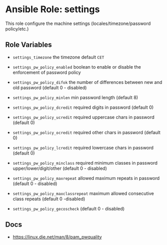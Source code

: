 # Ansible Role: settings

This role configure the machine settings (locales/timezone/password policy/etc.)

## Role Variables

- `settings_timezone` the timezone default `CET`

- `settings_pw_policy_enabled` boolean to enable or disable the enforcement of password policy
- `settings_pw_policy_difok` the number of differences between new and old password (default 0 - disabled)
- `settings_pw_policy_minlen` min password length (default 8)
- `settings_pw_policy_dcredit` required digits in password (default 0)
- `settings_pw_policy_ucredit` required uppercase chars in password (default 0)
- `settings_pw_policy_ocredit` required other chars in password (default 0)
- `settings_pw_policy_lcredit` required lowercase chars in password (default 0)
- `settings_pw_policy_minclass` required minimum classes in password upper/lower/digit/other (default 0 - disabled)
- `settings_pw_policy_maxrepeat` allowed maximum repeats in password (default 0 - disabled)
- `settings_pw_policy_maxclassrepeat` maximum allowed consecutive class repeats (default 0 -disabled)
- `settings_pw_policy_gecoscheck` (default 0 - disabled)

## Docs

- https://linux.die.net/man/8/pam_pwquality
